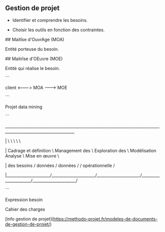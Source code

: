 ## Gestion de projet

-   Identifier et comprendre les besoins.

-   Choisir les outils en fonction des contraintes.

\## Maitîse d\'OuvrAge (MOA)

Entité porteuse du besoin.

\## Maitrîse d\'OEuvre (MOE)

Entité qui réalise le besoin.

\`\`\`

client \<\-\--\> MOA \-\--\> MOE

\`\`\`

Projet data mining

\`\`\`

\_\_\_\_\_\_\_\_\_\_\_\_\_\_\_\_\_\_\_\_\_\_\_\_\_\_\_\_\_\_\_\_\_\_\_\_\_\_\_\_\_\_\_\_\_\_\_\_\_\_\_\_\_\_\_\_\_\_\_\_\_\_\_\_\_\_\_\_\_\_\_\_\_\_\_\_\_\_\_\_\_\_\_\_\_\_\_\_\_\_\_\_\_\_\_\_\_\_\_\_\_\_\_\_\_\_\_\_\_\_\_\_\_

\| \\ \\ \\ \\ \\

\| Cadrage et définition \\ Management des \\ Exploration des \\
Modélisation Analyse \\ Mise en œuvre \\

\| des besoins / données / données / / opérationnelle /

\|\_\_\_\_\_\_\_\_\_\_\_\_\_\_\_\_\_\_\_\_\_\_/\_\_\_\_\_\_\_\_\_\_\_\_\_\_\_\_\_\_\_\_\_\_/\_\_\_\_\_\_\_\_\_\_\_\_\_\_\_\_\_\_\_\_\_\_/\_\_\_\_\_\_\_\_\_\_\_\_\_\_\_\_\_\_\_\_\_\_/\_\_\_\_\_\_\_\_\_\_\_\_\_\_\_\_\_\_\_\_\_\_/

\`\`\`

Expression besoin

Cahier des charges

\[info gestion de
projet\](https://methodo-projet.fr/modeles-de-documents-de-gestion-de-projet/)
